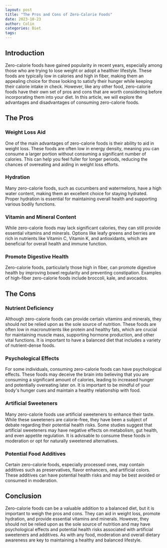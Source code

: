 ```yaml
---
layout: post
title: "The Pros and Cons of Zero-Calorie Foods"
date: 2023-10-23
author: Colin
categories: Diet
tags: 
---
```


## Introduction
Zero-calorie foods have gained popularity in recent years, especially among those who are trying to lose weight or adopt a healthier lifestyle. These foods are typically low in calories and high in fiber, making them an appealing choice for those looking to satisfy their hunger while keeping their calorie intake in check. However, like any other food, zero-calorie foods have their own set of pros and cons that are worth considering before incorporating them into your diet. In this article, we will explore the advantages and disadvantages of consuming zero-calorie foods.

## The Pros

### Weight Loss Aid
One of the main advantages of zero-calorie foods is their ability to aid in weight loss. These foods are often low in energy density, meaning you can consume a larger portion without consuming a significant number of calories. This can help you feel fuller for longer periods, reducing the chances of overeating and aiding in weight loss efforts.

### Hydration
Many zero-calorie foods, such as cucumbers and watermelons, have a high water content, making them an excellent choice for staying hydrated. Proper hydration is essential for maintaining overall health and supporting various bodily functions.

### Vitamin and Mineral Content
While zero-calorie foods may lack significant calories, they can still provide essential vitamins and minerals. Options like leafy greens and berries are rich in nutrients like Vitamin C, Vitamin K, and antioxidants, which are beneficial for overall health and immune function.

### Promote Digestive Health
Zero-calorie foods, particularly those high in fiber, can promote digestive health by improving bowel regularity and preventing constipation. Examples of high-fiber zero-calorie foods include broccoli, kale, and avocados.

## The Cons

### Nutrient Deficiency
Although zero-calorie foods can provide certain vitamins and minerals, they should not be relied upon as the sole source of nutrition. These foods are often low in macronutrients like protein and healthy fats, which are crucial for maintaining muscle mass, supporting hormone production, and other vital functions. It is important to have a balanced diet that includes a variety of nutrient-dense foods.

### Psychological Effects
For some individuals, consuming zero-calorie foods can have psychological effects. These foods may deceive the brain into believing that you are consuming a significant amount of calories, leading to increased hunger and potentially overeating later on. It is important to be mindful of your body's hunger cues and maintain a healthy relationship with food.

### Artificial Sweeteners
Many zero-calorie foods use artificial sweeteners to enhance their taste. While these sweeteners are calorie-free, they have been a subject of debate regarding their potential health risks. Some studies suggest that artificial sweeteners may have negative effects on metabolism, gut health, and even appetite regulation. It is advisable to consume these foods in moderation or opt for naturally sweetened alternatives.

### Potential Food Additives
Certain zero-calorie foods, especially processed ones, may contain additives such as preservatives, flavor enhancers, and artificial colors. These additives can have potential health risks and may be best avoided or consumed in moderation.

## Conclusion

Zero-calorie foods can be a valuable addition to a balanced diet, but it is important to weigh the pros and cons. They can aid in weight loss, promote hydration, and provide essential vitamins and minerals. However, they should not be relied upon as the sole source of nutrition and may have psychological effects and potential health risks associated with artificial sweeteners and additives. As with any food, moderation and overall dietary awareness are key to maintaining a healthy and balanced lifestyle.